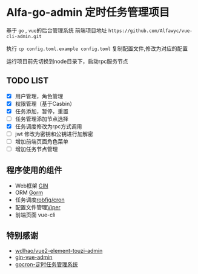 # Alfa-go-admin 定时任务管理项目
基于 `go` , `vue`的后台管理系统
前端项目地址 `https://github.com/Alfawyc/vue-cli-admin.git`

执行 `cp config.toml.example config.toml` 复制配置文件,修改为对应的配置

运行项目前先切换到node目录下，启动rpc服务节点

## TODO LIST
- [x] 用户管理，角色管理
- [x] 权限管理（基于Casbin）
- [x] 任务添加，暂停，重置
- [ ] 任务管理添加节点选择
- [x] 任务调度修改为rpc方式调用
- [ ] jwt 修改为密钥和公钥进行加解密
- [ ] 增加前端页面角色菜单
- [ ] 增加任务节点管理

## 程序使用的组件
+ Web框架 [GIN](https://github.com/gin-gonic/gin)
+ ORM [Gorm](https://github.com/go-gorm/gorm)
+ 任务调度[robfig/cron](https://github.com/robfig/cron)
+ 配置文件管理[Viper](https://github.com/spf13/viper)
+ 前端页面 vue-cli

## 特别感谢
- [wdlhao/vue2-element-touzi-admin](https://github.com/wdlhao/vue2-element-touzi-admin)
- [gin-vue-admin](https://github.com/flipped-aurora/gin-vue-admin)
- [gocron-定时任务管理系统](https://github.com/ouqiang/gocron)